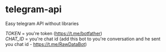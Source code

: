 # telegram-api
Easy telegram API without libraries

*TOKEN* = you're token (https://t.me/botfather)<br>
*CHAT_ID* = you're chat id (add this bot to you're conversation and he sent you chat id - https://t.me/RawDataBot)
